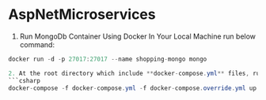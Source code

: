 # AspNetMicroservices

1. Run MongoDb Container Using Docker In Your Local Machine run below command:
```csharp
docker run -d -p 27017:27017 --name shopping-mongo mongo

2. At the root directory which include **docker-compose.yml** files, run below command:
```csharp
docker-compose -f docker-compose.yml -f docker-compose.override.yml up -d